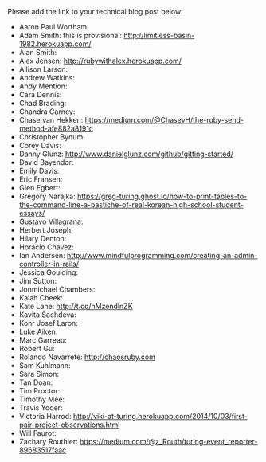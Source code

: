 Please add the link to your technical blog post below:

* Aaron Paul Wortham: 
* Adam Smith: this is provisional:  http://limitless-basin-1982.herokuapp.com/
* Alan Smith: 
* Alex Jensen: http://rubywithalex.herokuapp.com/
* Allison Larson: 
* Andrew Watkins: 
* Andy Mention: 
* Cara Dennis: 
* Chad Brading: 
* Chandra Carney: 
* Chase van Hekken: https://medium.com/@ChasevH/the-ruby-send-method-afe882a8191c
* Christopher Bynum: 
* Corey Davis: 
* Danny Glunz: http://www.danielglunz.com/github/gitting-started/ 
* David Bayendor: 
* Emily Davis: 
* Eric Fransen: 
* Glen Egbert: 
* Gregory Narajka: https://greg-turing.ghost.io/how-to-print-tables-to-the-command-line-a-pastiche-of-real-korean-high-school-student-essays/
* Gustavo Villagrana: 
* Herbert Joseph: 
* Hilary Denton: 
* Horacio Chavez: 
* Ian Andersen: http://www.mindfulprogramming.com/creating-an-admin-controller-in-rails/
* Jessica Goulding: 
* Jim Sutton: 
* Jonmichael Chambers: 
* Kalah Cheek: 
* Kate Lane: http://t.co/nMzendlnZK
* Kavita Sachdeva: 
* Konr Josef Laron: 
* Luke Aiken: 
* Marc Garreau: 
* Robert Gu: 
* Rolando Navarrete: http://chaosruby.com
* Sam Kuhlmann: 
* Sara Simon: 
* Tan Doan: 
* Tim Proctor: 
* Timothy Mee: 
* Travis Yoder: 
* Victoria Harrod: http://viki-at-turing.herokuapp.com/2014/10/03/first-pair-project-observations.html
* Will Faurot: 
* Zachary Routhier: https://medium.com/@z_Routh/turing-event_reporter-89683517faac
